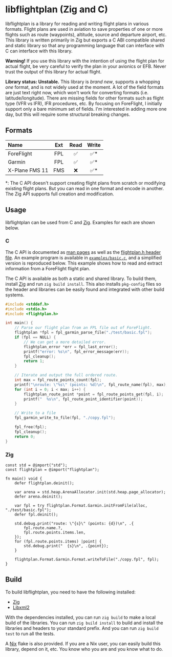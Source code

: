 # libflightplan (Zig and C)

libflightplan is a library for reading and writing flight plans in
various formats. Flight plans are used in aviation to save properties of
one or more flights such as route (waypoints), altitude, source and departure
airport, etc. This library is written primarily in Zig but exports a C ABI
compatible shared and static library so that any programming language that
can interface with C can interface with this library.

**Warning!** If you use this library with the intention of using the
flight plan for actual flight, be very careful to verify the plan in
your avionics or EFB. Never trust the output of this library for actual
flight.

**Library status: Unstable.** This library is _brand new_, supports
a whopping _one_ format, and is not widely used at the moment. A lot of the
field formats are just text right now, which won't work for converting formats
(i.e. latitude/longitude). There are missing fields for other formats such
as flight type (VFR vs IFR), IFR procedures, etc. By focusing on ForeFlight,
I initially support only a bare minimum set of fields. I'm interested in
adding more one day, but this will require some structural breaking changes.

## Formats

| Name | Ext | Read | Write |
| :--- | :---: | :---: | :---: |
| ForeFlight | FPL | ✅ | ✅* |
| Garmin | FPL | ✅ | ✅* |
| X-Plane FMS 11 | FMS | ❌ | ✅* |

\*: The C API doesn't support creating flight plans from scratch or
modifying existing flight plans. But you can read in one format and
encode in another. The Zig API supports full creation and modification.

## Usage

libflightplan can be used from C and [Zig](https://ziglang.org/). Examples
for each are shown below.

### C

The C API is documented as
[man pages](https://github.com/mitchellh/libflightplan/tree/main/doc) as well as the
[flightplan.h header file](https://github.com/mitchellh/libflightplan/blob/main/include/flightplan.h).
An example program is available in [`examples/basic.c`](https://github.com/mitchellh/libflightplan/blob/main/examples/basic.c),
and a simplified version is reproduced below. This example shows how to
read and extract information from a ForeFlight flight plan.

The C API is available as both a static and shared library. To build them,
install [Zig](https://ziglang.org/) and run `zig build install`. This also
installs `pkg-config` files so the header and libraries can be easily found
and integrated with other build systems.

```c
#include <stddef.h>
#include <stdio.h>
#include <flightplan.h>

int main() {
	// Parse our flight plan from an FPL file out of ForeFlight.
	flightplan *fpl = fpl_garmin_parse_file("./test/basic.fpl");
	if (fpl == NULL) {
		// We can get a more detailed error.
		flightplan_error *err = fpl_last_error();
		printf("error: %s\n", fpl_error_message(err));
		fpl_cleanup();
		return 1;
	}

	// Iterate and output the full ordered route.
	int max = fpl_route_points_count(fpl);
	printf("\nroute: \"%s\" (points: %d)\n", fpl_route_name(fpl), max);
	for (int i = 0; i < max; i++) {
		flightplan_route_point *point = fpl_route_points_get(fpl, i);
		printf("  %s\n", fpl_route_point_identifier(point));
	}

	// Write to a file
	fpl_garmin_write_to_file(fpl, "./copy.fpl");

	fpl_free(fpl);
	fpl_cleanup();
	return 0;
}
```

### Zig

```zig
const std = @import("std");
const flightplan = @import("flightplan");

fn main() void {
	defer flightplan.deinit();

	var arena = std.heap.ArenaAllocator.init(std.heap.page_allocator);
	defer arena.deinit();

	var fpl = try flightplan.Format.Garmin.initFromFile(alloc, "./test/basic.fpl");
	defer fpl.deinit();

	std.debug.print("route: \"{s}\" (points: {d})\n", .{
		fpl.route.name.?,
		fpl.route.points.items.len,
	});
	for (fpl.route.points.items) |point| {
		std.debug.print("  {s}\n", .{point});
	}

	flightplan.Format.Garmin.Format.writeToFile("./copy.fpl", fpl);
}
```

## Build

To build libflightplan, you need to have the following installed:

  * [Zig](https://ziglang.org/)
  * [Libxml2](http://www.xmlsoft.org/)

With the dependencies installed, you can run `zig build` to make a local
build of the libraries. You can run `zig build install` to build and install
the libraries and headers to your standard prefix. And you can run `zig build test`
to run all the tests.

A [Nix](https://nixos.org/) flake is also provided. If you are a Nix user, you
can easily build this library, depend on it, etc. You know who you are and you
know what to do.

